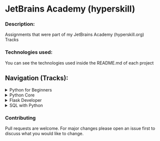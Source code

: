 # JetBrains Academy (hyperskill)

### Description: 
Assignments that were part of my JetBrains Academy (hyperskill.org) Tracks

### Technologies used:
You can see the technologies used inside the README.md of each project

## Navigation (Tracks):
<details>
	<summary>Python for Beginners</summary>
	<blockquote>Introduction to Python</blockquote>
	<ul style="list-style-type: none">
		<li><a href="https://github.com/ggwmwgg/jb/tree/main/TicTacToe_HS" target="_blank">Simple Tic Tac Toe (Challenging)</a></li>
	<ul>
</details>
<details>
	<summary>Python Core</summary>
	<blockquote>This track is dedicated to core Python skills that will give a solid base and allow to pursue any further direction</blockquote>
	<ul style="list-style-type: none">
		<li><a href="https://github.com/ggwmwgg/jb/tree/main/Scraper_HS" target="_blank">Web Scraper (Medium)</a></li>
		<li><a href="https://github.com/ggwmwgg/jb/tree/main/Arithmetic_HS" target="_blank">Arithmetic Exam Application (Medium)</a></li>
		<li><a href="https://github.com/ggwmwgg/jb/tree/main/TicTacToe_HS" target="_blank">Simple Tic Tac Toe (Medium)</a></li>
		<li><a href="https://github.com/ggwmwgg/jb/tree/main/Easyrider_HS" target="_blank">Easy Rider Bus Company (Hard)</a></li>
		<li><a href="https://github.com/ggwmwgg/jb/tree/main/Flashcards_HS" target="_blank">Flashcards (Challenging)</a></li>
		<li><a href="https://github.com/ggwmwgg/jb/tree/main/Calculator_HS" target="_blank">Smart Calculator (Challenging)</a></li>
	<ul>
</details>
<details>
	<summary>Flask Developer</summary>
	<blockquote>Python is mostly used for building backends, Flask also allows you to create a simple frontend for your app without taking too much effort.</blockquote>
	<ul style="list-style-type: none">
		<li><a href="https://github.com/ggwmwgg/jb" target="_blank">Will upload my projects after finishing this track</a></li>
	<ul>
</details>
<details>
	<summary>SQL with Python</summary>
	<blockquote>Knowledge of SQL is one of the most important skills required for working with data. SQL is the glue that allows an application to interact with databases and the information they store.</blockquote>
	<ul style="list-style-type: none">
		<li><a href="https://github.com/ggwmwgg/jb" target="_blank">Will upload my projects after finishing this track</a></li>
	<ul>
</details>


### Contributing

Pull requests are welcome. For major changes please open an issue first to discuss what you would like to change.